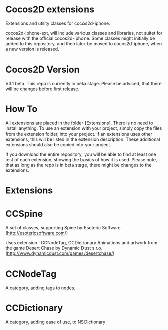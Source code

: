 Cocos2D extensions
==================

Extensions and utility classes for cocos2d-iphone.

cocos2d-iphone-ext, will include various classes and libraries, not suitet for release with the official cocos2d-iphone. Some classes might initially be added to this repository, and then later be moved to cocos2d-iphone, when a new version is released.

Cocos2D Version
===============
V3.1 beta. 
This repo is currently in beta stage. Please be adviced, that there will be changes before first release.

How To
======
All extensions are placed in the folder [Extensions]. There is no need to install anything. To use an extension with your project, simply copy the files from the extension folder, into your project.
If an extensions uses other extensions, this will be listed in the extension description. These additional extensions should also be copied into your project. 

If you download the entire repository, you will be able to find at least one test of each extension, showing the basics of how it is used. Please note, that as long as the repo is in beta stage, there might be changes to the extensions.


Extensions
==========

CCSpine
=======
A set of classes, supporting Spine by Esoteric Software (http://esotericsoftware.com/)

Uses extension : CCNodeTag, CCDictionary
Animations and artwork from the game Desert Chase by Dynamic Dust s.r.o. (http://www.dynamicdust.com/games/desertchase/)

CCNodeTag
=========
A category, adding tags to nodes. 

CCDictionary
============
A category, adding ease of use, to NSDictionary
